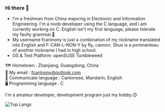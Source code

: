 ### Hi there 👋
 
* I'm a freshman from China majoring in Electronic and Information Engineering. I'm a noob developer using the C language, and i am currently working on C. English isn't my first language, please tolerate my faulty grammar.🥲
* My username fcanlnony is just a combination of my nickname translated into English and F-CAN-L-NON-Y by fly, cannon. Shus is a portmanteau of another nickname I had in high school.
* OS & Test Platform: openSUSE Tumbleweed 
                                                                                                                                                         
🗺️ Hometown : Zhanjiang, Guangdong, China                                                                                       
📧 My email : fcanlnony@outlook.com                                                                                                                         
💬 Communicate language : Cantonese, Mandarin, English                                                                                                         
🖥️ Programming language : C                                                                                                        
 
I'm a amateur developer, development program just my hobby.😊

![Top Langs](https://github-readme-stats.vercel.app/api/top-langs/?username=fcanlnony&layout=compact)
